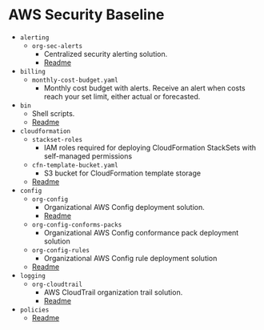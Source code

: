 # AWS Security Baseline

- `alerting`
    - `org-sec-alerts`
        - Centralized security alerting solution.
        - [Readme](alerting/org-sec-alerts/README.md)
- `billing`
    - `monthly-cost-budget.yaml`
        - Monthly cost budget with alerts. Receive an alert when costs reach your set limit, either actual or forecasted.
- `bin`
    - Shell scripts.
    - [Readme](bin/README.md)
- `cloudformation`
    - `stackset-roles`
        - IAM roles required for deploying CloudFormation StackSets with self-managed permissions
    - `cfn-template-bucket.yaml`
        - S3 bucket for CloudFormation template storage
    - [Readme](cloudformation/README.md)
- `config`
    - `org-config`
        - Organizational AWS Config deployment solution.
        - [Readme](config/org-config/README.md)
    - `org-config-conforms-packs`
        - Organizational AWS Config conformance pack deployment solution
    - `org-config-rules`
        - Organizational AWS Config rule deployment solution
    - [Readme](config/README.md)
- `logging`
    - `org-cloudtrail`
        - AWS CloudTrail organization trail solution.
        - [Readme](logging/org-cloudtrail/README.md)
- `policies`
    - [Readme](policies/README.md)
